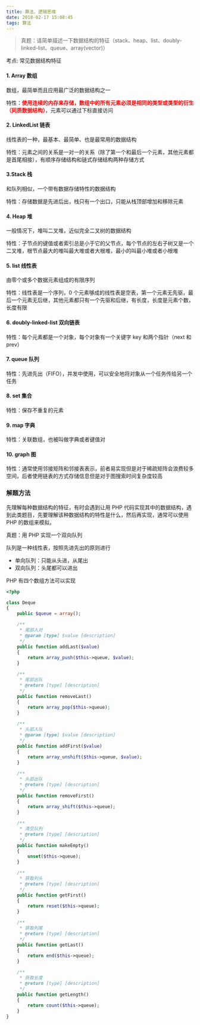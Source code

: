 ```yaml
---
title: 算法、逻辑思维
date: 2018-02-17 15:08:45
tags: 算法
---
```


> 真题：请简单描述一下数据结构的特征（stack、heap、list、doubly-linked-list、queue、array(vector)）

考点: 常见数据结构特征

<!-- more -->

#### 1. Array 数组
数组，最简单而且应用最广泛的数据结构之一

特性：<b style='color:red'>使用连续的内存来存储，数组中的所有元素必须是相同的类型或类型的衍生（同质数据结构）</b>，元素可以通过下标直接访问

#### 2. LinkedList 链表

线性表的一种，最基本、最简单、也是最常用的数据结构

特性：元素之间的关系是一对一的关系（除了第一个和最后一个元素，其他元素都是首尾相接），有顺序存储结构和链式存储结构两种存储方式

#### 3.Stack 栈

和队列相似，一个带有数据存储特性的数据结构

特性：存储数据是先进后出，栈只有一个出口，只能从栈顶部增加和移除元素

#### 4. Heap 堆

一般情况下，堆叫二叉堆，近似完全二叉树的数据结构

特性：子节点的键值或者索引总是小于它的父节点，每个节点的左右子树又是一个二叉堆，根节点最大的堆叫最大堆或者大根堆，最小的叫最小堆或者小根堆

#### 5. list 线性表

由零个或多个数据元素组成的有限序列

特性：线性表是一个序列，0 个元素够成的线性表是空表，第一个元素无先驱，最后一个元素无后继，其他元素都只有一个先驱和后继，有长度，长度是元素个数，长度有限

#### 6. doubly-linked-list 双向链表

特性：每个元素都是一个对象，每个对象有一个关键字 key 和两个指针（next 和 prev）

#### 7. queue 队列

特性：先进先出（FIFO），并发中使用，可以安全地将对象从一个任务传给另一个任务

#### 8. set 集合

特性：保存不重复的元素

#### 9. map 字典

特性：关联数组，也被叫做字典或者键值对

#### 10. graph 图

特性：通常使用邻接矩阵和邻接表表示，前者易实现但是对于稀疏矩阵会浪费较多空间，后者使用链表的方式存储信息但是对于图搜索时间复杂度较高

### 解题方法

先理解每种数据结构的特征，有时会遇到让用 PHP 代码实现其中的数据结构，遇到此类题目，先要理解该种数据结构的特性是什么，然后再实现，通常可以使用 PHP 的数组来模拟。

真题：用 PHP 实现一个双向队列

队列是一种线性表，按照先进先出的原则进行
- 单向队列：只能从头进，从尾出
- 双向队列：头尾都可以进出

PHP 有四个数组方法可以实现

``` php
<?php

class Deque
{
    public $queue = array();

    /**
     * 尾部入对
     * @param [type] $value [description]
     */
    public function addLast($value)
    {
        return array_push($this->queue, $value);
    }

    /**
     * 尾部出队
     * @return [type] [description]
     */
    public function removeLast()
    {
        return array_pop($this->queue);
    }

    /**
     * 头部入队
     * @param [type] $value [description]
     */
    public function addFirst($value)
    {
        return array_unshift($this->queue, $value);
    }

    /**
     * 头部出队
     * @return [type] [description]
     */
    public function removeFirst()
    {
        return array_shift($this->queue);
    }

    /**
     * 清空队列
     * @return [type] [description]
     */
    public function makeEmpty()
    {
        unset($this->queue);
    }

    /**
     * 获取列头
     * @return [type] [description]
     */
    public function getFirst()
    {
        return reset($this->queue);
    }

    /**
     * 获取列尾
     * @return [type] [description]
     */
    public function getLast()
    {
        return end($this->queue);
    }

    /**
     * 获取长度
     * @return [type] [description]
     */
    public function getLength()
    {
        return count($this->queue);
    }
}

```






